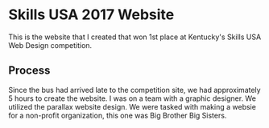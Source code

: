 # Skills USA 2017 Website
This is the website that I created that won 1st place at Kentucky's Skills USA Web Design competition.
## Process
Since the bus had arrived late to the competition site, we had approximately 5 hours to create the website. I was on a team with a graphic designer. We utilized the parallax website design. We were tasked with making a websie for a non-profit organization, this one was Big Brother Big Sisters.
